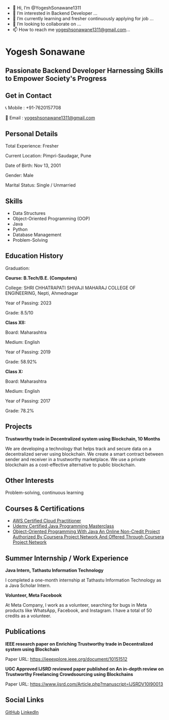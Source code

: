 - 👋 Hi, I’m @YogeshSonawane1311
- 👀 I’m interested in Backend Developer ...
- 🌱 I’m currently learning and fresher continuously applying for job ...
- 💞️ I’m looking to collaborate on ...
- 📫 How to reach me yogeshsonawane1311@gmail.com...

<!---
YogeshSonawane1311/YogeshSonawane1311 is a ✨ special ✨ repository because its `README.md` (this file) appears on your GitHub profile.
You can click the Preview link to take a look at your changes.
--->
<!DOCTYPE html>
<html>
<body>
  <h1>Yogesh Sonawane</h1>
  <h2>Passionate Backend Developer Harnessing Skills to Empower Society's Progress</h2>

  <div class="section contact-details">
    <h2>Get in Contact</h2>
    <p>📞 Mobile : +91-7620157708</p>
    <p>📧 Email  : <a href="mailto:yogeshsonawane1311@gmail.com">yogeshsonawane1311@gmail.com</a>
</p>
  </div>

  <div class="section">
    <h2>Personal Details</h2>
    <p>Total Experience: Fresher</p>
    <p>Current Location: Pimpri-Saudagar, Pune</p>
    <p>Date of Birth: Nov 13, 2001</p>
    <p style="gem">Gender: Male</p>
    <p>Marital Status: Single / Unmarried</p>
  </div>
<div class="section">
  <h2>Skills</h2>
  <ul>
    <li>Data Structures</li>
    <li>Object-Oriented Programming (OOP)</li>
    <li>Java</li>
    <li>Python</li>
    <li>Database Management</li>
    <li>Problem-Solving</li>
  </ul>
</div>
  <div class="section">
    <h2>Education History</h2>
    <p>Graduation:</p>
    <b>Course: B.Tech/B.E. (Computers)</b>
    <p>College: SHRI CHHATRAPATI SHIVAJI MAHARAJ COLLEGE OF ENGINEERING, Nepti, Ahmednagar</p>
    <p>Year of Passing: 2023</p>
    <p>Grade: 8.5/10</p>
    <b>Class XII:</b>
    <p>Board: Maharashtra</p>
    <p>Medium: English</p>
    <p>Year of Passing: 2019</p>
    <p>Grade: 58.92%</p>
    <b>Class X:</b>
    <p>Board: Maharashtra</p>
    <p>Medium: English</p>
    <p>Year of Passing: 2017</p>
    <p>Grade: 78.2%</p>
  </div>

  <div class="section">
    <h2>Projects</h2>
    <b>Trustworthy trade in Decentralized system using Blockchain, 10 Months</b>
    <p>We are developing a technology that helps track and secure data on a decentralized server using blockchain. We create a smart contract between sender and receiver in a trustworthy marketplace. We use a private blockchain as a cost-effective alternative to public blockchain.</p>
  </div>

  <div class="section">
    <h2>Other Interests</h2>
    <p>Problem-solving, continuous learning</p>
  </div>

  <div class="section">
    <h2>Courses & Certifications</h2>
    <ul>
      <li><a href="https://www.credly.com/badges/fa935868-f89c-4808-94a2-dff09642b014/linked_in_profile">AWS Certified Cloud Practitioner</a></li>
      <li><a href="https://www.udemy.com/certificate/UC-0d6d188e-5733-4dca-896f-a72f40b698f3/">Udemy Certified Java Programming Masterclass</a></li>
      <li><a href="https://coursera.org/verify/SQ4SUVMXC48V">Object-Oriented Programming With Java An Online Non-Credit Project Authorized By Coursera Project Network And Offered Through Coursera Project Network</a></li>
    </ul>

  </div>

  <div class="section">
    <h2>Summer Internship / Work Experience</h2>
    <b>Java Intern, Tathastu Information Technology</b>
    <p>I completed a one-month internship at Tathastu Information Technology as a Java Scholar Intern.</p>
    <b>Volunteer, Meta Facebook</b>
    <p>At Meta Company, I work as a volunteer, searching for bugs in Meta products like WhatsApp, Facebook, and Instagram. I have a total of 50 credits as a volunteer.</p>
  </div>

  <div class="section">
    <h2>Publications</h2>
    <b>IEEE research paper on Enriching Trustworthy trade in Decentralized system using Blockchain</b>
    <p>Paper URL: <a href="https://ieeexplore.ieee.org/document/10151512">https://ieeexplore.ieee.org/document/10151512</a></p>
    <b>UGC Approved IJSRD reviewed paper published on An in-depth review on Trustworthy Freelancing Crowdsourcing using Blockchains</b>
    <p>Paper URL: <a href="https://www.ijsrd.com/Article.php?manuscript=IJSRDV10I90013">https://www.ijsrd.com/Article.php?manuscript=IJSRDV10I90013</a></p>
  </div>

  <div class="section">
    <h2>Social Links</h2>
    <div class="social-links">
      <a href="https://github.com/YogeshSonawane1311">GitHub</a>
      <a href="https://www.linkedin.com/in/YogeshSonawane1311/">LinkedIn</a>
    </div>
  </div>
</body>
</html>





